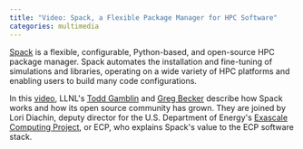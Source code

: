 ```yaml
---
title: "Video: Spack, a Flexible Package Manager for HPC Software"
categories: multimedia
---
```


[Spack](https://github.com/spack) is a flexible, configurable, Python-based, and open-source HPC package manager. Spack automates the installation and fine-tuning of simulations and libraries, operating on a wide variety of HPC platforms and enabling users to build many code configurations.

In this [video](https://youtu.be/D0p5xpsboK4), LLNL's [Todd Gamblin](https://github.com/tgamblin) and [Greg Becker](https://github.com/becker33) describe how Spack works and how its open source community has grown. They are joined by Lori Diachin, deputy director for the U.S. Department of Energy's [Exascale Computing Project](https://www.exascaleproject.org/), or ECP, who explains Spack's value to the ECP software stack.
